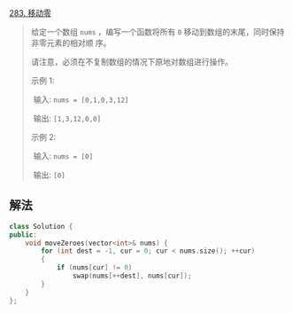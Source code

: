 [283. 移动零](https://leetcode.cn/problems/move-zeroes/)

> 给定⼀个数组 `nums` ，编写⼀个函数将所有 `0` 移动到数组的末尾，同时保持⾮零元素的相对顺 序。 
>
> 请注意，必须在不复制数组的情况下原地对数组进⾏操作。 
>
> 示例 1: 
>
> ​	输⼊: `nums = [0,1,0,3,12]` 
>
> ​	输出: `[1,3,12,0,0]` 
>
> 示例 2: 
>
> ​	输⼊: `nums = [0]` 
>
> ​	输出: `[0]`



## 解法

```c++
class Solution {
public:
    void moveZeroes(vector<int>& nums) {
        for (int dest = -1, cur = 0; cur < nums.size(); ++cur)
        {
            if (nums[cur] != 0)
                swap(nums[++dest], nums[cur]);
        }
    }
};
```

